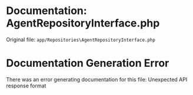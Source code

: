 # Documentation: AgentRepositoryInterface.php

Original file: `app/Repositories\AgentRepositoryInterface.php`

# Documentation Generation Error

There was an error generating documentation for this file: Unexpected API response format